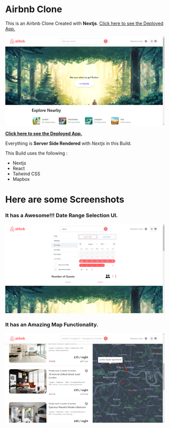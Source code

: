 # Airbnb Clone
This is an Airbnb Clone Created with **Nextjs**. [Click here to see the Deployed App.](https://airbnb-clone-abhinn.vercel.app/)

![Airbnb Clone Image](md_images/image01.PNG)

**[Click here to see the Deployed App.](https://airbnb-clone-abhinn.vercel.app/)**


Everything is **Server Side Rendered** with *Nextjs* in this Build.

This Build uses the following : 
- Nextjs
- React
- Tailwind CSS
- Mapbox

# Here are some Screenshots

### It has a Awesome!!! **Date Range** Selection UI.
![Image Loading](md_images/image02.PNG)

### It has an Amazing **Map** Functionality.
![Image Loading](md_images/image03.PNG)


